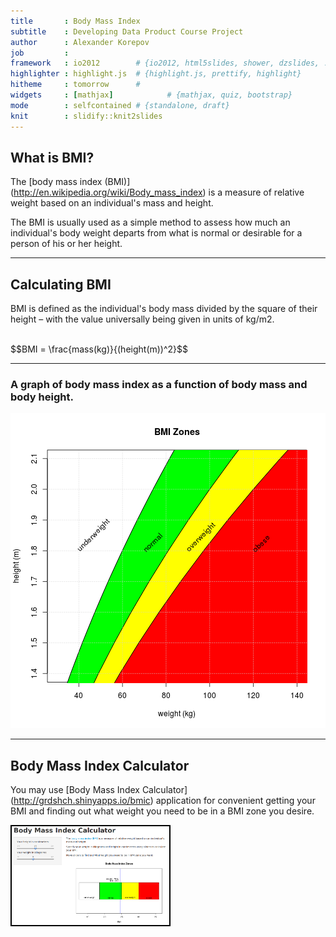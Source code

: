 ```yaml
---
title       : Body Mass Index
subtitle    : Developing Data Product Course Project
author      : Alexander Korepov
job         : 
framework   : io2012        # {io2012, html5slides, shower, dzslides, ...}
highlighter : highlight.js  # {highlight.js, prettify, highlight}
hitheme     : tomorrow      # 
widgets     : [mathjax]            # {mathjax, quiz, bootstrap}
mode        : selfcontained # {standalone, draft}
knit        : slidify::knit2slides
---
```


## What is BMI?

The [body mass index (BMI)] (http://en.wikipedia.org/wiki/Body_mass_index) is a measure of relative weight based on an individual's mass and height.

The BMI is usually used as a simple method to assess how much an individual's body weight departs from what is normal or desirable for a person of his or her height.

---

## Calculating BMI

BMI is defined as the individual's body mass divided by the square of their height – with the value universally being given in units of kg/m2.

<br>
$$BMI = \frac{mass(kg)}{(height(m))^2}$$

---
### A graph of body mass index as a function of body mass and body height.
![plot of chunk unnamed-chunk-1](assets/fig/unnamed-chunk-1.png) 

---

## Body Mass Index Calculator
You may use [Body Mass Index Calculator] (http://grdshch.shinyapps.io/bmic) application for convenient getting your BMI and finding out what weight you need to be in a BMI zone you desire.

<img src='figure/bmi.png' width=50% style="border:2px solid black"/>
